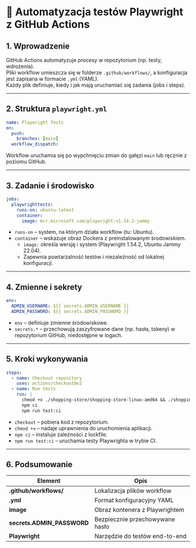 # 🧩 Automatyzacja testów Playwright z GitHub Actions

## 1. Wprowadzenie
GitHub Actions automatyzuje procesy w repozytorium (np. testy, wdrożenia).  
Pliki workflow umieszcza się w folderze `.github/workflows/`, a konfiguracja jest zapisana w formacie `.yml` (YAML).  
Każdy plik definiuje, kiedy i jak mają uruchamiać się zadania (jobs i steps).

---

## 2. Struktura `playwright.yml`

```yaml
name: Playwright Tests
on:
  push:
    branches: [main]
  workflow_dispatch:
```

Workflow uruchamia się po wypchnięciu zmian do gałęzi `main` lub ręcznie z poziomu GitHub.

---

## 3. Zadanie i środowisko

```yaml
jobs:
  playwrighttests:
    runs-on: ubuntu-latest
    container:
      image: mcr.microsoft.com/playwright:v1.54.2-jammy
```

- `runs-on` – system, na którym działa workflow (tu: Ubuntu).  
- `container` – wskazuje obraz Dockera z preinstalowanym środowiskiem.  
  - `image:` określa wersję i system (Playwright 1.54.2, Ubuntu Jammy 22.04).  
  - Zapewnia powtarzalność testów i niezależność od lokalnej konfiguracji.

---

## 4. Zmienne i sekrety

```yaml
env:
  ADMIN_USERNAME: ${{ secrets.ADMIN_USERNAME }}
  ADMIN_PASSWORD: ${{ secrets.ADMIN_PASSWORD }}
```

- `env` – definiuje zmienne środowiskowe.  
- `secrets.*` – przechowują zaszyfrowane dane (np. hasła, tokeny) w repozytorium GitHub, niedostępne w logach.

---

## 5. Kroki wykonywania

```yaml
steps:
  - name: Checkout repository
    uses: actions/checkout@v2
  - name: Run tests
    run: |
      chmod +x ./shopping-store/shopping-store-linux-amd64 && ./shopping-store/shopping-store-linux-amd64 &
      npm ci
      npm run test:ci
```

- `checkout` – pobiera kod z repozytorium.  
- `chmod +x` – nadaje uprawnienia do uruchomienia aplikacji.  
- `npm ci` – instaluje zależności z lockfile.  
- `npm run test:ci` – uruchamia testy Playwrighta w trybie CI.

---

## 6. Podsumowanie

| Element | Opis |
|----------|------|
| **.github/workflows/** | Lokalizacja plików workflow |
| **.yml** | Format konfiguracyjny YAML |
| **image** | Obraz kontenera z Playwrightem |
| **secrets.ADMIN_PASSWORD** | Bezpiecznie przechowywane hasło |
| **Playwright** | Narzędzie do testów end-to-end |
